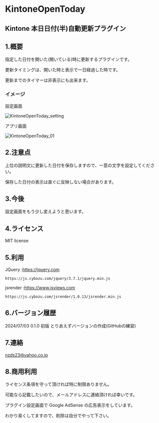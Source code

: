 # KintoneOpenToday

## Kintone 本日日付(半)自動更新プラグイン

## 1.概要

指定した日付を開いた(開いている)時に更新するプラグインです。

更新タイミングは、開いた時と表示で一日経過した時です。

更新までのタイマーは非表示にも出来ます。

### イメージ

設定画面

![KintoneOpenToday_setting](https://github.com/noz-23/KintoneOpenToday/assets/160399039/7bbe912f-d2a5-43a6-8f14-7c29d5d1e66b)

アプリ画面

![KintoneOpenToday_01](https://github.com/noz-23/KintoneOpenToday/assets/160399039/62064d02-28c7-49fe-8cb6-55a71368949f)

## 2.注意点

上位の説明文に更新した日付を保存しますので、一意の文字を設定してください。

保存した日付の表示は直ぐに反映しない場合があります。

## 3.今後

設定画面をもう少し変えようと思います。

## 4.ライセンス

MIT license

## 5.利用

JQuery   :https://jquery.com

    https://js.cybozu.com/jquery/3.7.1/jquery.min.js
          

jsrender :https://www.jsviews.com

    https://js.cybozu.com/jsrender/1.0.13/jsrender.min.js


## 6.バージョン履歴

 2024/07/03 0.1.0 初版 とりあえずバージョンの作成(GitHubの練習)


## 7.連絡

nzds23@yahoo.co.jp

## 8.商用利用

ライセンス条項を守って頂ければ特に制限ありません。

可能なら記載したいので、メールアドレスに連絡頂ければ幸いです。

プラグイン設定画面で Google AdSense の広告表示をしています。

わかり易くしてますので、削除は自分でやって下さい。


